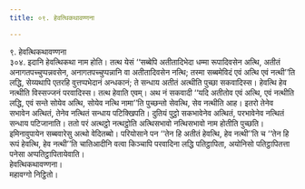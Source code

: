 ```yaml
---
title: ०९. हेवत्थिकथावण्णना

---
```

९. हेवत्थिकथावण्णना  
३०४. इदानि हेवत्थिकथा नाम होति। तत्थ येसं ‘‘सब्बेपि अतीतादिभेदा धम्मा रूपादिवसेन अत्थि, अतीतं अनागतपच्चुप्पन्नवसेन, अनागतपच्चुप्पन्नानि वा अतीतादिवसेन नत्थि; तस्मा सब्बमेविदं एवं अत्थि एवं नत्थी’’ति लद्धि, सेय्यथापि एतरहि वुत्तप्पभेदानं अन्धकानं; ते सन्धाय अतीतं अत्थीति पुच्छा सकवादिस्स। हेवत्थि हेव नत्थीति विस्सज्जनं परवादिस्स। तत्थ हेवाति एवम्। अथ नं सकवादी ‘‘यदि अतीतोव एवं अत्थि, एवं नत्थीति लद्धि, एवं सन्ते सोयेव अत्थि, सोयेव नत्थि नामा’’ति पुच्छन्तो सेवत्थि, सेव नत्थीति आह। इतरो तेनेव सभावेन अत्थितं, तेनेव नत्थितं सन्धाय पटिक्खिपति। दुतियं पुट्ठो सकभावेनेव अत्थितं, परभावेनेव नत्थितं सन्धाय पटिजानाति। ततो परं अत्थट्ठो नत्थट्ठोति अत्थिसभावो नत्थिसभावो नाम होतीति पुच्छति। इमिनावुपायेन सब्बवारेसु अत्थो वेदितब्बो। परियोसाने पन ‘‘तेन हि अतीतं हेवत्थि, हेव नत्थी’’ति च ‘‘तेन हि रूपं हेवत्थि, हेव नत्थी’’ति चातिआदीनि वत्वा किञ्चापि परवादिना लद्धि पतिट्ठापिता, अयोनिसो पतिट्ठापितत्ता पनेसा अप्पतिट्ठापितायेवाति।  
हेवत्थिकथावण्णना।  
महावग्गो निट्ठितो।  